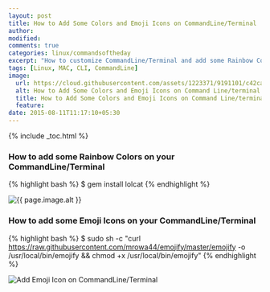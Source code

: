```yaml
---
layout: post
title: How to Add Some Colors and Emoji Icons on CommandLine/Terminal
author:
modified:
comments: true
categories: linux/commandsoftheday
excerpt: "How to customize CommandLine/Terminal and add some Rainbow Colors and Emoji icons on that."
tags: [Linux, MAC, CLI, CommandLine]
image:
  url: https://cloud.githubusercontent.com/assets/1223371/9191101/c42caec4-401a-11e5-8444-77f2b7ca8c59.png
  alt: How to Add Some Colors and Emoji Icons on Command Line/terminal
  title: How to Add Some Colors and Emoji Icons on Command Line/terminal
  feature:
date: 2015-08-11T11:17:10+05:30
---
```


{% include _toc.html %}

### How to add some Rainbow Colors on your CommandLine/Terminal

{% highlight bash %}
$ gem install lolcat
{% endhighlight %}

<img src="{{ page.image.url }}" alt="{{ page.image.alt }}" title="{{ page.image.title }}">

### How to add some Emoji Icons on your CommandLine/Terminal

{% highlight bash %}
$ sudo sh -c "curl https://raw.githubusercontent.com/mrowa44/emojify/master/emojify -o /usr/local/bin/emojify && chmod +x /usr/local/bin/emojify"
{% endhighlight %}

<img alt="Add Emoji Icon on CommandLine/Terminal" src="https://raw.githubusercontent.com/mrowa44/emojify/master/img/after.png">
